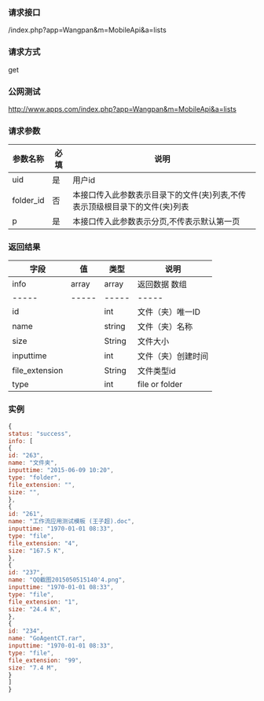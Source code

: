 ### **请求接口**
/index.php?app=Wangpan&m=MobileApi&a=lists

### **请求方式**
get

### **公网测试**
http://www.apps.com/index.php?app=Wangpan&m=MobileApi&a=lists

### **请求参数**

| 参数名称  |必填|     说明      |
|------|-----|------|
| uid     | 是 |   用户id   |
| folder_id | 否 |   本接口传入此参数表示目录下的文件(夹)列表,不传表示顶级根目录下的文件(夹)列表 |
| p | 是 |   本接口传入此参数表示分页,不传表示默认第一页 |

### **返回结果**
|字段       |值             |类型    |说明           |
| --------- |--------      |--------|--------       |
|info       |array         |array  |返回数据 数组    |
|-----      |-----         |-----  |-----           |
|id         |              |int    |文件（夹）唯一ID  |
|name       |              |string |文件（夹）名称   |
|size       |              |String |文件大小  |
|inputtime  |              |int    |文件（夹）创建时间 |
|file_extension |          |String |文件类型id |
|type       |              |int    |file or folder |


### 实例

``` javascript
{
status: "success",
info: [
{
id: "263",
name: "文件夹",
inputtime: "2015-06-09 10:20",
type: "folder",
file_extension: "",
size: "",
},
{
id: "261",
name: "工作流应用测试模板 (王子超).doc",
inputtime: "1970-01-01 08:33",
type: "file",
file_extension: "4",
size: "167.5 K",
},
{
id: "237",
name: "QQ截图2015050515140'4.png",
inputtime: "1970-01-01 08:33",
type: "file",
file_extension: "1",
size: "24.4 K",
},
{
id: "234",
name: "GoAgentCT.rar",
inputtime: "1970-01-01 08:33",
type: "file",
file_extension: "99",
size: "7.4 M",
}
]
}
